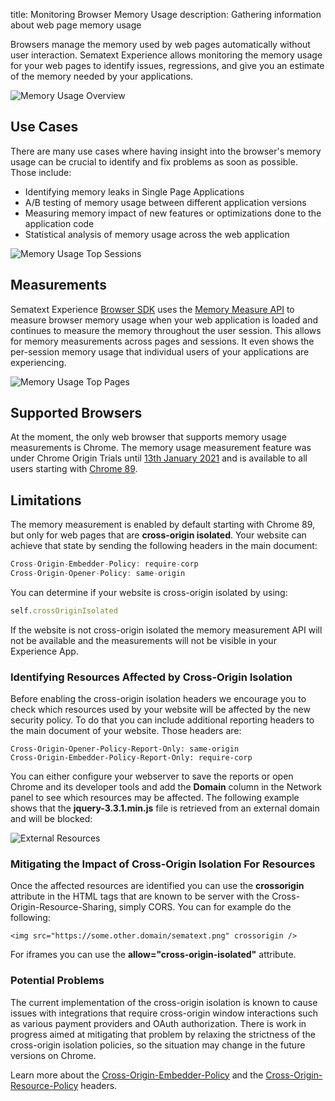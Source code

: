 title: Monitoring Browser Memory Usage
description: Gathering information about web page memory usage

Browsers manage the memory used by web pages automatically without user interaction. Sematext Experience allows monitoring the memory usage for your web pages to identify issues, regressions, and give you an estimate of the memory needed by your applications. 

<img
  class="content-modal-image"
  alt="Memory Usage Overview"
  title="Memory Usage Overview"
  src="../../images/experience/memory/overview.png"
/>

## Use Cases
There are many use cases where having insight into the browser's memory usage can be crucial to identify and fix problems as soon as possible. Those include:

 * Identifying memory leaks in Single Page Applications
 * A/B testing of memory usage between different application versions
 * Measuring memory impact of new features or optimizations done to the application code
 * Statistical analysis of memory usage across the web application

<img
  class="content-modal-image"
  alt="Memory Usage Top Sessions"
  title="Memory Usage Top Sessions"
  src="../../images/experience/memory/topsessions.png"
/>

## Measurements
Sematext Experience [Browser SDK](https://sematext.com/docs/agents/browser/) uses the [Memory Measure API](https://wicg.github.io/performance-measure-memory/) to measure browser memory usage when your web application is loaded and continues to measure the memory throughout the user session. This allows for memory measurements across pages and sessions. It even shows the per-session memory usage that individual users of your applications are experiencing. 

<img
  class="content-modal-image"
  alt="Memory Usage Top Pages"
  title="Memory Usage Top Pages"
  src="../../images/experience/memory/toppages.png"
/>

## Supported Browsers
At the moment, the only web browser that supports memory usage measurements is Chrome. The memory usage measurement feature was under Chrome Origin Trials until [13th January 2021](https://web.dev/origin-trials/) and is available to all users starting with [Chrome 89](https://www.chromestatus.com/feature/5685965186138112). 

## Limitations
The memory measurement is enabled by default starting with Chrome 89, but only for web pages that are **cross-origin isolated**. Your website can achieve that state by sending the following headers in the main document:

```javascript
Cross-Origin-Embedder-Policy: require-corp
Cross-Origin-Opener-Policy: same-origin
```

You can determine if your website is cross-origin isolated by using:

```javascript
self.crossOriginIsolated
```

If the website is not cross-origin isolated the memory measurement API will not be available and the measurements will not be visible in your Experience App. 

### Identifying Resources Affected by Cross-Origin Isolation

Before enabling the cross-origin isolation headers we encourage you to check which resources used by your website will be affected by the new security policy. To do that you can include additional reporting headers to the main document of your website. Those headers are:

```
Cross-Origin-Opener-Policy-Report-Only: same-origin
Cross-Origin-Embedder-Policy-Report-Only: require-corp
```

You can either configure your webserver to save the reports or open Chrome and its developer tools and add the **Domain** column in the Network panel to see which resources may be affected. The following example shows that the **jquery-3.3.1.min.js** file is retrieved from an external domain and will be blocked:

<img
  class="content-modal-image"
  alt="External Resources"
  title="External Resources"
  src="../../images/experience/memory/external_resources.png"
/>

### Mitigating the Impact of Cross-Origin Isolation For Resources

Once the affected resources are identified you can use the **crossorigin** attribute in the HTML tags that are known to be server with the Cross-Origin-Resource-Sharing, simply CORS. You can for example do the following:

```
<img src="https://some.other.domain/sematext.png" crossorigin />
```

For iframes you can use the **allow="cross-origin-isolated"** attribute.

### Potential Problems

The current implementation of the cross-origin isolation is known to cause issues with integrations that require cross-origin window interactions such as various payment providers and OAuth authorization. There is work in progress aimed at mitigating that problem by relaxing the strictness of the cross-origin isolation policies, so the situation may change in the future versions on Chrome.

Learn more about the [Cross-Origin-Embedder-Policy](https://developer.mozilla.org/en-US/docs/Web/HTTP/Headers/Cross-Origin-Embedder-Policy) and the [Cross-Origin-Resource-Policy](https://developer.mozilla.org/en-US/docs/Web/HTTP/Cross-Origin_Resource_Policy_(CORP)) headers.
